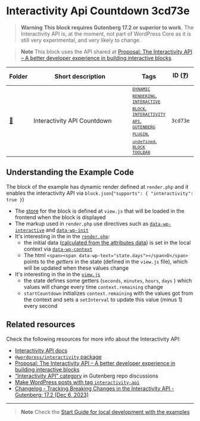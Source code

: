 # Interactivity Api Countdown 3cd73e

> **Warning**
> **This block requires Gutenberg 17.2 or superior to work**. The Interactivity API is, at the moment, not part of WordPress Core as it is still very experimental, and very likely to change. 

> **Note**
> This block uses the API shared at [Proposal: The Interactivity API – A better developer experience in building interactive blocks](https://make.wordpress.org/core/2023/03/30/proposal-the-interactivity-api-a-better-developer-experience-in-building-interactive-blocks/). 

<!-- Please, do not remove these @TABLE EXAMPLES BEGIN and @TABLE EXAMPLES END comments or modify the table inside. This table is automatically generated from the data at _data/examples.json and _data/tags.json -->
<!-- @TABLE EXAMPLES BEGIN -->
| Folder                                                                                                              | <span style="display: inline-block; width:250px">Short description</span> | Tags                                                                                                                                                                                                                                                                                                                                                                                                                                                                                                                                                                                                                                                                                                                                                                                                                                                                                            | ID ([❓](https://github.com/WordPress/block-development-examples/wiki/04-Why-an-ID-for-every-example%3F "Why an ID for every example?")) | Download .zip                                                                                                                                                                                                                                                                  | Live Demo                                                                                                                                                                                                                                                                                                                                                                                          |
| ------------------------------------------------------------------------------------------------------------------- | ------------------------------------------------------------------------- | ----------------------------------------------------------------------------------------------------------------------------------------------------------------------------------------------------------------------------------------------------------------------------------------------------------------------------------------------------------------------------------------------------------------------------------------------------------------------------------------------------------------------------------------------------------------------------------------------------------------------------------------------------------------------------------------------------------------------------------------------------------------------------------------------------------------------------------------------------------------------------------------------- | --------------------------------------------------------------------------------------------------------------------------------------- | ------------------------------------------------------------------------------------------------------------------------------------------------------------------------------------------------------------------------------------------------------------------------------ | -------------------------------------------------------------------------------------------------------------------------------------------------------------------------------------------------------------------------------------------------------------------------------------------------------------------------------------------------------------------------------------------------- |
| [📁](https://github.com/WordPress/block-development-examples/tree/trunk/plugins/interactivity-api-countdown-3cd73e) | Interactivity API Countdown                                               | <small><code><a href="https://github.com/WordPress/block-development-examples/wiki/03-Tags#dynamic-rendering">DYNAMIC RENDERING</a></code></small>, <small><code><a href="https://github.com/WordPress/block-development-examples/wiki/03-Tags#interactive-block">INTERACTIVE BLOCK</a></code></small>, <small><code><a href="https://github.com/WordPress/block-development-examples/wiki/03-Tags#interactivity-api">INTERACTIVITY API</a></code></small>, <small><code><a href="https://github.com/WordPress/block-development-examples/wiki/03-Tags#gutenberg-plugin">GUTENBERG PLUGIN</a></code></small>, <small><code><a href="https://github.com/WordPress/block-development-examples/wiki/03-Tags#experimental">undefined</a></code></small>, <small><code><a href="https://github.com/WordPress/block-development-examples/wiki/03-Tags#block-toolbar">BLOCK TOOLBAR</a></code></small> | `3cd73e`                                                                                                                                | [📦](https://raw.githubusercontent.com/WordPress/block-development-examples/deploy/zips/interactivity-api-countdown-3cd73e.zip "Install the plugin using this zip and activate it. Then use the ID of the block (3cd73e) to find it and add it to a post to see it in action") | [![](https://raw.githubusercontent.com/WordPress/block-development-examples/trunk/_assets/icon-wp.svg)](https://playground.wordpress.net/?blueprint-url=https://raw.githubusercontent.com/WordPress/block-development-examples/trunk/plugins/interactivity-api-countdown-3cd73e/_playground/blueprint.json "Use the ID of the block (3cd73e) to find it and add it to a post to see it in action") |
<!-- @TABLE EXAMPLES END -->

## Understanding the Example Code

The block of the example has dynamic render defined at `render.php` and it enables the interactivity API via `block.json`(`"supports": { "interactivity": true }`)
- The [store](https://github.com/WordPress/gutenberg/blob/trunk/packages/interactivity/docs/2-api-reference.md#the-store) for the block is defined at `view.js` that will be loaded in the frontend when the block is displayed
- The markup used in `render.php` use directives such as [`data-wp-interactive`](https://github.com/WordPress/gutenberg/blob/trunk/packages/interactivity/docs/2-api-reference.md#wp-interactive) and [`data-wp-init`](https://github.com/WordPress/gutenberg/blob/trunk/packages/interactivity/docs/2-api-reference.md#wp-init)
- It's interesting in the in the [`render.php`](https://github.com/WordPress/block-development-examples/blob/trunk/plugins/interactivity-api-countdown-3cd73e/src/render.php):
  - the initial data ([calculated from the attributes data](https://github.com/WordPress/block-development-examples/blob/4ea6d4a8fff9f44b44f617c3a5ddc6467c222366/plugins/interactivity-api-countdown-3cd73e/src/render.php#L22)) is set in the local context via [`data-wp-context`](https://github.com/WordPress/block-development-examples/blob/4ea6d4a8fff9f44b44f617c3a5ddc6467c222366/plugins/interactivity-api-countdown-3cd73e/src/render.php#L33) 
  - The html `<span><span data-wp-text="state.days"></span>D</span>` points to the _getters_ in the state (defined in the `view.js` file), which will be updated when these values change
- It's interesting in the in the [`view.js`](https://github.com/WordPress/block-development-examples/blob/trunk/plugins/interactivity-api-countdown-3cd73e/src/view.js)
  - the state defines some getters (`seconds`, `minutes`, `hours`, `days` ) which values will change every time `context.remaining` change
  - `startCountdown` initializes `context.remaining` with the values got from the context and sets a `setInterval` to update this value (minus 1) every second


## Related resources

Check the following resources for more info about the Interactivity API:
- [Interactivity API docs](https://github.com/WordPress/gutenberg/tree/trunk/packages/interactivity/docs)
- [`@wordpress/interactivity` package](https://github.com/WordPress/gutenberg/blob/trunk/packages/interactivity/README.md)
- [Proposal: The Interactivity API – A better developer experience in building interactive blocks](https://make.wordpress.org/core/2023/03/30/proposal-the-interactivity-api-a-better-developer-experience-in-building-interactive-blocks/)
- [“Interactivity API” category](https://github.com/WordPress/gutenberg/discussions/categories/interactivity-api) in Gutenberg repo discussions
- [Make WordPress posts with tag `interactivity-api`](https://make.wordpress.org/core/tag/interactivity-api/)
- [Changelog - Tracking Breaking Changes in the Interactivity API - Gutenberg: 17.2 (Dec 6, 2023)](https://github.com/WordPress/gutenberg/discussions/52906#discussioncomment-7810998) 


----

> **Note**
> Check the [Start Guide for local development with the examples](https://github.com/WordPress/block-development-examples/wiki/02-Examples#start-guide-for-local-development-with-the-examples)
